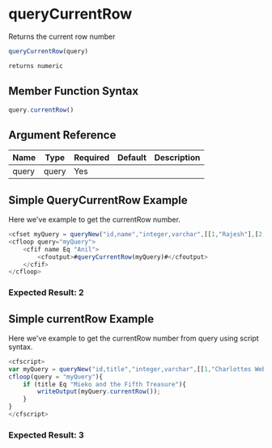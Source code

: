 # queryCurrentRow

Returns the current row number

```javascript
queryCurrentRow(query)
```

```javascript
returns numeric
```

## Member Function Syntax

```javascript
query.currentRow()
```

## Argument Reference

| Name | Type | Required | Default | Description |
| --- | --- | --- | --- | --- |
| query | query | Yes |  |  |

## Simple QueryCurrentRow Example

Here we've example to get the currentRow number.

```javascript
<cfset myQuery = queryNew("id,name","integer,varchar",[[1,"Rajesh"],[2,"Anil"]])>
<cfloop query="myQuery">
	<cfif name Eq "Anil">
		<cfoutput>#queryCurrentRow(myQuery)#</cfoutput>
	</cfif>
</cfloop>
```

### Expected Result: 2

## Simple currentRow Example

Here we've example to get the currentRow number from query using script syntax.

```javascript
<cfscript>
var myQuery = queryNew("id,title","integer,varchar",[[1,"Charlottes Web"],[3,"The Outsiders"],[4,"Mieko and the Fifth Treasure"]]);
cfloop(query = "myQuery"){
	if (title Eq "Mieko and the Fifth Treasure"){
		writeOutput(myQuery.currentRow());
	}
}
</cfscript>
```

### Expected Result: 3
